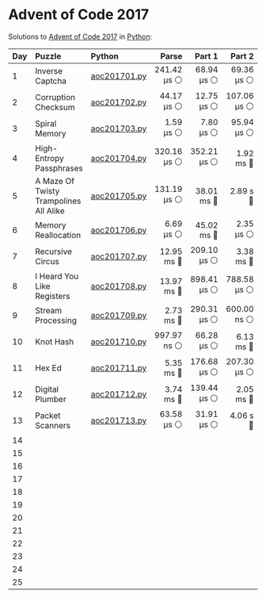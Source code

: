 # Advent of Code 2017

Solutions to [Advent of Code 2017](https://adventofcode.com/2017/) in [Python](https://www.python.org/):

| Day  | Puzzle                                 | Python                                                                 |       Parse |      Part 1 |      Part 2 |       Total |
| :--- | :------------------------------------- | :--------------------------------------------------------------------- | ----------: | ----------: | ----------: | ----------: |
| 1    | Inverse Captcha                        | [aoc201701.py](01_inverse_captcha/aoc201701.py)                        | 241.42 μs ⚪️ |  68.94 μs ⚪️ |  69.36 μs ⚪️ | 379.71 μs ⚪️ |
| 2    | Corruption Checksum                    | [aoc201702.py](02_corruption_checksum/aoc201702.py)                    |  44.17 μs ⚪️ |  12.75 μs ⚪️ | 107.06 μs ⚪️ | 163.98 μs ⚪️ |
| 3    | Spiral Memory                          | [aoc201703.py](03_spiral_memory/aoc201703.py)                          |   1.59 μs ⚪️ |   7.80 μs ⚪️ |  95.94 μs ⚪️ | 105.34 μs ⚪️ |
| 4    | High-Entropy Passphrases               | [aoc201704.py](04_high-entropy_passphrases/aoc201704.py)               | 320.16 μs ⚪️ | 352.21 μs ⚪️ |   1.92 ms 🔵 |   2.59 ms 🔵 |
| 5    | A Maze Of Twisty Trampolines All Alike | [aoc201705.py](05_a_maze_of_twisty_trampolines_all_alike/aoc201705.py) | 131.19 μs ⚪️ |  38.01 ms 🔵 |    2.89 s 🔴 |    2.93 s 🔴 |
| 6    | Memory Reallocation                    | [aoc201706.py](06_memory_reallocation/aoc201706.py)                    |   6.69 μs ⚪️ |  45.02 ms 🔵 |   2.35 μs ⚪️ |  45.03 ms 🔵 |
| 7    | Recursive Circus                       | [aoc201707.py](07_recursive_circus/aoc201707.py)                       |  12.95 ms 🔵 | 209.10 μs ⚪️ |   3.38 ms 🔵 |  16.53 ms 🔵 |
| 8    | I Heard You Like Registers             | [aoc201708.py](08_i_heard_you_like_registers/aoc201708.py)             |  13.97 ms 🔵 | 898.41 μs ⚪️ | 788.58 μs ⚪️ |  15.66 ms 🔵 |
| 9    | Stream Processing                      | [aoc201709.py](09_stream_processing/aoc201709.py)                      |   2.73 ms 🔵 | 290.31 μs ⚪️ | 600.00 ns ⚪️ |   3.02 ms 🔵 |
| 10   | Knot Hash                              | [aoc201710.py](10_knot_hash/aoc201710.py)                              | 997.97 ns ⚪️ |  66.28 μs ⚪️ |   6.13 ms 🔵 |   6.20 ms 🔵 |
| 11   | Hex Ed                                 | [aoc201711.py](11_hex_ed/aoc201711.py)                                 |   5.35 ms 🔵 | 176.68 μs ⚪️ | 207.30 μs ⚪️ |   5.73 ms 🔵 |
| 12   | Digital Plumber                        | [aoc201712.py](12_digital_plumber/aoc201712.py)                        |   3.74 ms 🔵 | 139.44 μs ⚪️ |   2.05 ms 🔵 |   5.93 ms 🔵 |
| 13   | Packet Scanners                        | [aoc201713.py](13_packet_scanners/aoc201713.py)                        |  63.58 μs ⚪️ |  31.91 μs ⚪️ |    4.06 s 🔴 |    4.06 s 🔴 |
| 14   |                                        |                                                                        |             |             |             |             |
| 15   |                                        |                                                                        |             |             |             |             |
| 16   |                                        |                                                                        |             |             |             |             |
| 17   |                                        |                                                                        |             |             |             |             |
| 18   |                                        |                                                                        |             |             |             |             |
| 19   |                                        |                                                                        |             |             |             |             |
| 20   |                                        |                                                                        |             |             |             |             |
| 21   |                                        |                                                                        |             |             |             |             |
| 22   |                                        |                                                                        |             |             |             |             |
| 23   |                                        |                                                                        |             |             |             |             |
| 24   |                                        |                                                                        |             |             |             |             |
| 25   |                                        |                                                                        |             |             |             |             |
